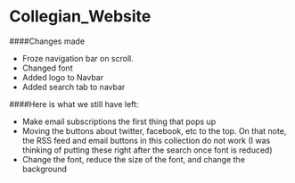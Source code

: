 # Collegian_Website

####Changes made
- Froze navigation bar on scroll.
- Changed font 
- Added logo to Navbar
- Added search tab to navbar

####Here is what we still have left:
- Make email subscriptions the first thing that pops up
- Moving the buttons about twitter, facebook, etc to the top. On that
note, the RSS feed and email buttons in this collection do not work (I
was thinking of putting these right after the search once font is
reduced)
- Change the font, reduce the size of the font, and change the
background
